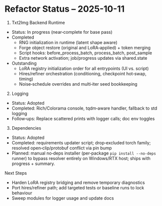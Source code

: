 Refactor Status – 2025-10-11
============================

1) Txt2Img Backend Runtime
- Status: In progress (near‑complete for base pass)
- Completed
  - RNG initialization in runtime (latent shape aware)
  - Forge object restore (original and LoRA‑applied) + token merging
  - Script hooks: before_process_batch, process_batch, post_sample
  - Extra network activation; job/progress updates via shared.state
- Outstanding
  - LoRA registry initialization order for all entrypoints (UI vs. script)
  - Hires/refiner orchestration (conditioning, checkpoint hot‑swap, timing)
  - Noise‑schedule overrides and multi‑iter seed bookkeeping

2) Logging
- Status: Adopted
- Completed: Rich/Colorama console, tqdm‑aware handler, fallback to std logging
- Follow‑ups: Replace scattered prints with logger calls; doc env toggles

3) Dependencies
- Status: Adopted
- Completed: requirements updater script; drop‑excluded torch family; resolved open‑clip/protobuf conflict via pin bump
 - Planned: manual no‑deps installer (per‑package `pip install --no-deps` runner) to bypass resolver entirely on Windows/RTX host; ships with progress + summary.

Next Steps
- Harden LoRA registry bridging and remove temporary diagnostics
- Port hires/refiner path; add targeted tests or baseline runs to lock behaviour
- Sweep modules for logger usage and update docs
